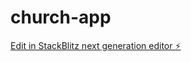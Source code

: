 # church-app

[Edit in StackBlitz next generation editor ⚡️](https://stackblitz.com/~/github.com/Sim2K/church-app)